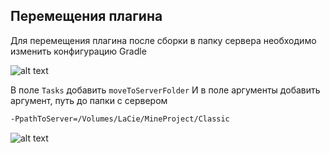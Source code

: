 ## Перемещения плагина
Для перемещения плагина после сборки в папку сервера необходимо изменить конфигурацию Gradle

![alt text][changeSettingsGradle]

В поле `Tasks` добавить `moveToServerFolder`
И в поле аргументы добавить аргумент, путь до папки с сервером
```bash
-PpathToServer=/Volumes/LaCie/MineProject/Classic
```

![alt text][buildGradleSettings]


[buildGradleSettings]: https://gitlab.com/zendal/minecraftrpg-plugin/raw/master/wiki/img/buildGradleSettings.png "buildGradleSettings"
[changeSettingsGradle]: https://gitlab.com/zendal/minecraftrpg-plugin/raw/master/wiki/img/changeSettingsGradle.png "changeSettingsGradle"
